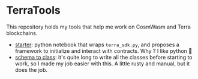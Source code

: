 # TerraTools

This repository holds my tools that help me work on CosmWasm and Terra blockchains.

- [starter](starter.ipynb): python notebook that wraps `terra_sdk.py`, and proposes a framework to initialize and interact with contracts. Why ? I like python 🐍
- [schema to class](schema_to_class.py): it's quite long to write all the classes before starting to work, so I made my job easier with this. A little rusty and manual, but it does the job.
